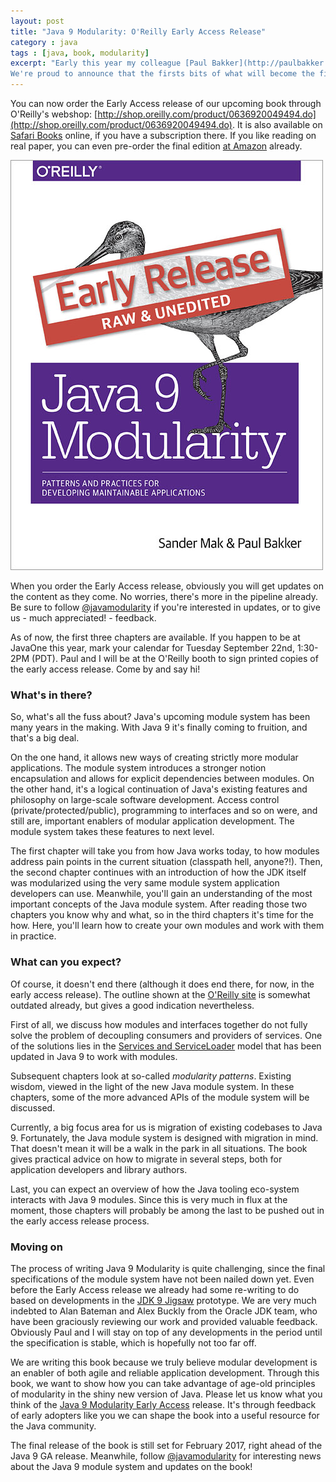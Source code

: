 ```yaml
---
layout: post
title: "Java 9 Modularity: O'Reilly Early Access Release" 
category : java 
tags : [java, book, modularity]
excerpt: "Early this year my colleague [Paul Bakker](http://paulbakker.io) and I started working on the first drafts of Java 9 Modularity.
We're proud to announce that the firsts bits of what will become the final book are now publicly available!"
---
```


You can now order the Early Access release of our upcoming book through O'Reilly's webshop: [http://shop.oreilly.com/product/0636920049494.do](http://shop.oreilly.com/product/0636920049494.do).
It is also available on [Safari Books](http://my.safaribooksonline.com/book/programming/java/9781491954157) online, if you have a subscription there.
If you like reading on real paper, you can even pre-order the final edition [at Amazon](http://amzn.to/2buO9bZ) already.

![Java 9 Modularity Early Access Release](/pics/java9mod_earlyaccess.jpg)

When you order the Early Access release, obviously you will get updates on the content as they come.
No worries, there's more in the pipeline already.
Be sure to follow [@javamodularity](https://twitter.com/javamodularity) if you're interested in updates, or to give us - much appreciated! - feedback.

As of now, the first three chapters are available.
If you happen to be at JavaOne this year, mark your calendar for Tuesday September 22nd, 1:30-2PM (PDT).
Paul and I will be at the O'Reilly booth to sign printed copies of the early access release.
Come by and say hi!

### What's in there?
So, what's all the fuss about?
Java's upcoming module system has been many years in the making.
With Java 9 it's finally coming to fruition, and that's a big deal.

On the one hand, it allows new ways of creating strictly more modular applications.
The module system introduces a stronger notion encapsulation and allows for explicit dependencies between modules.
On the other hand, it's a logical continuation of Java's existing features and philosophy on large-scale software development.
Access control (private/protected/public), programming to interfaces and so on were, and still are, important enablers of modular application development.
The module system takes these features to next level.

The first chapter will take you from how Java works today, to how modules address pain points in the current situation (classpath hell, anyone?!).
Then, the second chapter continues with an introduction of how the JDK itself was modularized using the very same module system application developers can use.
Meanwhile, you'll gain an understanding of the most important concepts of the Java module system.
After reading those two chapters you know why and what, so in the third chapters it's time for the how.
Here, you'll learn how to create your own modules and work with them in practice.

### What can you expect?
Of course, it doesn't end there (although it does end there, for now, in the early access release).
The outline shown at the [O'Reilly site](http://shop.oreilly.com/product/0636920049494.do) is  somewhat outdated already, but gives a good indication nevertheless.

First of all, we discuss how modules and interfaces together do not fully solve the problem of decoupling consumers and providers of services.
One of the solutions lies in the [Services and ServiceLoader](https://docs.oracle.com/javase/tutorial/ext/basics/spi.html) model that has been updated in Java 9 to work with modules.

Subsequent chapters look at so-called _modularity patterns_.
Existing wisdom, viewed in the light of the new Java module system.
In these chapters, some of the more advanced APIs of the module system will be discussed.

Currently, a big focus area for us is migration of existing codebases to Java 9.
Fortunately, the Java module system is designed with migration in mind.
That doesn't mean it will be a walk in the park in all situations.
The book gives practical advice on how to migrate in several steps, both for application developers and library authors.

Last, you can expect an overview of how the Java tooling eco-system interacts with Java 9 modules.
Since this is very much in flux at the moment, those chapters will probably be among the last to be pushed out in the early access release process.

### Moving on
The process of writing Java 9 Modularity is quite challenging, since the final specifications of the module system have not been nailed down yet.
Even before the Early Access release we already had some re-writing to do based on developments in the [JDK 9 Jigsaw](https://jdk9.java.net/jigsaw/) prototype.
We are very much indebted to Alan Bateman and Alex Buckly from the Oracle JDK team, who have been graciously reviewing our work and provided valuable feedback.
Obviously Paul and I will stay on top of any developments in the period until the specification is stable, which is hopefully not too far off.

We are writing this book because we truly believe modular development is an enabler of both agile and reliable application development.
Through this book, we want to show how you can take advantage of age-old principles of modularity in the shiny new version of Java.
Please let us know what you think of the [Java 9 Modularity Early Access](http://shop.oreilly.com/product/0636920049494.do) release.
It's through feedback of early adopters like you we can shape the book into a useful resource for the Java community.

The final release of the book is still set for February 2017, right ahead of the Java 9 GA release.
Meanwhile, follow [@javamodularity](https://twitter.com/javamodularity) for interesting news about the Java 9 module system and updates on the book!
